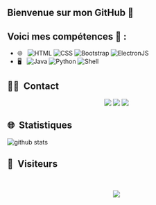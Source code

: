 ## Bienvenue sur mon GitHub 👋
## Voici mes compétences 🚀 :
- 🌐 &nbsp;
  ![HTML](https://img.shields.io/badge/-HTML-333333?style=flat-square&logo=HTML5)
  ![CSS](https://img.shields.io/badge/-CSS-333333?style=flat-square&logo=CSS3&logoColor=1572B6)
  ![Bootstrap](https://img.shields.io/badge/-Bootstrap-333333?style=flat-square&logo=bootstrap&logoColor=563D7C)
  ![ElectronJS](https://img.shields.io/badge/-ElectronJS-333333?style=flat-square&logo=electron)
- 🖥️ &nbsp;
  ![Java](https://img.shields.io/badge/-javascript-333333?style=flat-square&logo=JS)
  ![Python](https://img.shields.io/badge/-Python-333333?style=flat-square&logo=python)
  ![Shell](https://img.shields.io/badge/-Shell-333333?style=flat-square&logo=gnu-bash)

##  🤝🏻 &nbsp;Contact

<p align="center">
<a href="https://polo83.xyz"><img src="https://img.shields.io/badge/-polo83.xyz-3423A6?style=flat-square&logo=Google-Chrome&logoColor=white"/></a>
<a href="https://discord.gg/umAZdHrSjE"><img src="https://img.shields.io/badge/-Polo 83%9385?style=flat-square&logo=discord&logoColor=white"/></a>
<a href="mailto:amriiyed410@gmail.com"><img src="https://img.shields.io/badge/-amriiyed410@gmail.com-9497CE?style=flat-square&logo=protonmail&logoColor=white"/></a>
  
  
## 🌐 &nbsp;Statistiques


![github stats](https://github-readme-stats.vercel.app/api/top-langs/?username=iyed-dev&theme=tokyonigh)


<!--
<img height="180em" src="https://github-readme-stats-eight-theta.vercel.app/api/top-langs/?username=iyed-dev&theme=dark&layout=compact&exclude_lang=java+r&hide_border=true&count_private=true"/>

![image drone gif](https://images.squarespace-cdn.com/content/v1/57a699cbe6f2e1f140d7a6f0/1487999817483-WVKKRXBXMOTHY2668FMY/ke17ZwdGBToddI8pDm48kFZ_DkQepisrGlWprJgXVKhZw-zPPgdn4jUwVcJE1ZvWQUxwkmyExglNqGp0IvTJZUJFbgE-7XRK3dMEBRBhUpypMQKA_akJd-8wDjR6vPSRtsJehSp9GTdlOV-w-2udr0O8I16LV2TDWx5yo_ad-_0/Drone-racing-tron-small.gif
)

<!--
<p align=center>
  <img align="center" src="https://github-readme-stats.vercel.app/api?username=iyed-dev&show_icons=true&theme=tokyonight&count_private=true" />
</p>
<p align=center>
  <img align="center" src="https://github-readme-stats.vercel.app/api/top-langs/?username=iyed-dev&theme=tokyonigh" />
</p>
-->

##  👀 &nbsp;Visiteurs
<br>
<p align="center">
  <img src="https://profile-counter.glitch.me/iyed-dev/count.svg" />
</p>
